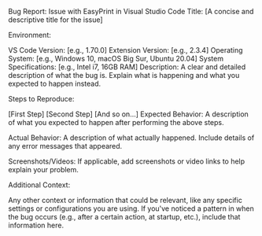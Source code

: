 Bug Report: Issue with EasyPrint in Visual Studio Code
Title: [A concise and descriptive title for the issue]

Environment:

VS Code Version: [e.g., 1.70.0]
Extension Version: [e.g., 2.3.4]
Operating System: [e.g., Windows 10, macOS Big Sur, Ubuntu 20.04]
System Specifications: [e.g., Intel i7, 16GB RAM]
Description:
A clear and detailed description of what the bug is. Explain what is happening and what you expected to happen instead.

Steps to Reproduce:

[First Step]
[Second Step]
[And so on...]
Expected Behavior:
A description of what you expected to happen after performing the above steps.

Actual Behavior:
A description of what actually happened. Include details of any error messages that appeared.

Screenshots/Videos:
If applicable, add screenshots or video links to help explain your problem.

Additional Context:

Any other context or information that could be relevant, like any specific settings or configurations you are using.
If you've noticed a pattern in when the bug occurs (e.g., after a certain action, at startup, etc.), include that information here.
